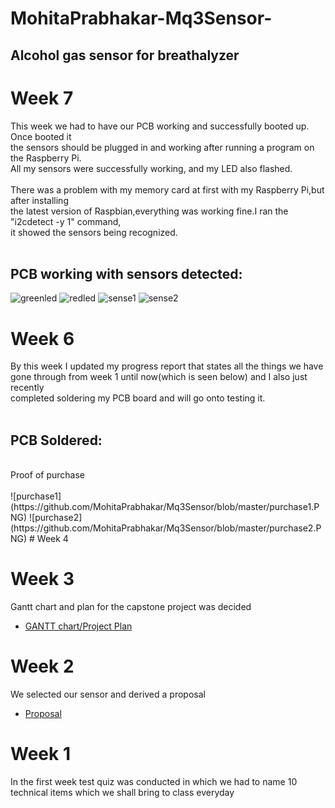 
# MohitaPrabhakar-Mq3Sensor-
## Alcohol gas sensor for breathalyzer

# Week 7
This week we had to have our PCB working and successfully booted up. Once booted it <br>
the sensors should be plugged in and working after running a program on the Raspberry Pi.<br>
All my sensors were successfully working, and my LED also flashed.<br>
<br>
There was a problem with my memory card at first with my Raspberry Pi,but after installing <br>
the latest version of Raspbian,everything was working fine.I ran the "i2cdetect -y 1" command,<br>
it showed the sensors being recognized.<br>
<br>
## PCB working with sensors detected:
![greenled](https://github.com/N01150244/pulsesensor/blob/master/greenled.jpg) ![redled](https://github.com/N01150244/pulsesensor/blob/master/redled.jpg)
![sense1](https://github.com/N01150244/pulsesensor/blob/master/sense1.jpg) ![sense2](https://github.com/N01150244/pulsesensor/blob/master/sense2.jpg)<br>
# Week 6
By this week I updated my progress report that states all the things we have <br>
gone through from week 1 until now(which is seen below) and I also just recently <br>
completed soldering my PCB board and will go onto testing it.<br>
<br>
## PCB Soldered:


<br>
Proof of purchase<br><br>
![purchase1](https://github.com/MohitaPrabhakar/Mq3Sensor/blob/master/purchase1.PNG)
![purchase2](https://github.com/MohitaPrabhakar/Mq3Sensor/blob/master/purchase2.PNG)
# Week 4


# Week 3
Gantt chart and plan for the capstone project was decided <br>
-   [GANTT chart/Project Plan](https://github.com/MohitaPrabhakar/Mq3Sensor/blob/master/ganttchart.PNG)

# Week 2
We selected our sensor and derived a proposal<br>
-   [Proposal](https://github.com/MohitaPrabhakar/Mq3Sensor/blob/master/Capture.PNG)
# Week 1
In the first week test quiz was conducted in which we had to name 10 technical items which we shall bring to class everyday
